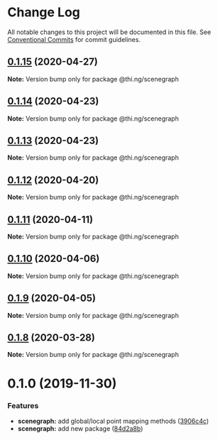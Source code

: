 # Change Log

All notable changes to this project will be documented in this file.
See [Conventional Commits](https://conventionalcommits.org) for commit guidelines.

## [0.1.15](https://github.com/thi-ng/umbrella/compare/@thi.ng/scenegraph@0.1.14...@thi.ng/scenegraph@0.1.15) (2020-04-27)

**Note:** Version bump only for package @thi.ng/scenegraph





## [0.1.14](https://github.com/thi-ng/umbrella/compare/@thi.ng/scenegraph@0.1.13...@thi.ng/scenegraph@0.1.14) (2020-04-23)

**Note:** Version bump only for package @thi.ng/scenegraph





## [0.1.13](https://github.com/thi-ng/umbrella/compare/@thi.ng/scenegraph@0.1.12...@thi.ng/scenegraph@0.1.13) (2020-04-23)

**Note:** Version bump only for package @thi.ng/scenegraph





## [0.1.12](https://github.com/thi-ng/umbrella/compare/@thi.ng/scenegraph@0.1.11...@thi.ng/scenegraph@0.1.12) (2020-04-20)

**Note:** Version bump only for package @thi.ng/scenegraph





## [0.1.11](https://github.com/thi-ng/umbrella/compare/@thi.ng/scenegraph@0.1.10...@thi.ng/scenegraph@0.1.11) (2020-04-11)

**Note:** Version bump only for package @thi.ng/scenegraph





## [0.1.10](https://github.com/thi-ng/umbrella/compare/@thi.ng/scenegraph@0.1.9...@thi.ng/scenegraph@0.1.10) (2020-04-06)

**Note:** Version bump only for package @thi.ng/scenegraph





## [0.1.9](https://github.com/thi-ng/umbrella/compare/@thi.ng/scenegraph@0.1.8...@thi.ng/scenegraph@0.1.9) (2020-04-05)

**Note:** Version bump only for package @thi.ng/scenegraph





## [0.1.8](https://github.com/thi-ng/umbrella/compare/@thi.ng/scenegraph@0.1.7...@thi.ng/scenegraph@0.1.8) (2020-03-28)

**Note:** Version bump only for package @thi.ng/scenegraph





# 0.1.0 (2019-11-30)

### Features

* **scenegraph:** add global/local point mapping methods ([3906c4c](https://github.com/thi-ng/umbrella/commit/3906c4c68c541aa84bc407235c3fe3fdf3e2debe))
* **scenegraph:** add new package ([84d2a8b](https://github.com/thi-ng/umbrella/commit/84d2a8b96aeb7e8dd119be4fbc0c8c8277dc1990))

